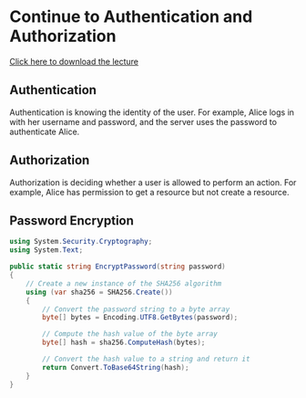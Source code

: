 # Continue to Authentication and Authorization

[Click here to download the lecture](https://www.idrive.com/idrive/sh/sh?k=h8d6u3v0l0)

## Authentication

Authentication is knowing the identity of the user. For example, Alice logs in with her username and password, and the server uses the password to authenticate Alice.

## Authorization

Authorization is deciding whether a user is allowed to perform an action. For example, Alice has permission to get a resource but not create a resource.

## Password Encryption

```cs
using System.Security.Cryptography;
using System.Text;

public static string EncryptPassword(string password)
{
    // Create a new instance of the SHA256 algorithm
    using (var sha256 = SHA256.Create())
    {
        // Convert the password string to a byte array
        byte[] bytes = Encoding.UTF8.GetBytes(password);

        // Compute the hash value of the byte array
        byte[] hash = sha256.ComputeHash(bytes);

        // Convert the hash value to a string and return it
        return Convert.ToBase64String(hash);
    }
}
```
